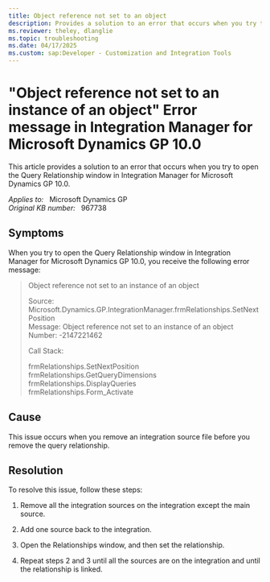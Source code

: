 ```yaml
---
title: Object reference not set to an object
description: Provides a solution to an error that occurs when you try to open the Query Relationship window in Integration Manager for Microsoft Dynamics GP 10.0.
ms.reviewer: theley, dlanglie
ms.topic: troubleshooting
ms.date: 04/17/2025
ms.custom: sap:Developer - Customization and Integration Tools
---
```

# "Object reference not set to an instance of an object" Error message in Integration Manager for Microsoft Dynamics GP 10.0

This article provides a solution to an error that occurs when you try to open the Query Relationship window in Integration Manager for Microsoft Dynamics GP 10.0.

_Applies to:_ &nbsp; Microsoft Dynamics GP  
_Original KB number:_ &nbsp; 967738

## Symptoms

When you try to open the Query Relationship window in Integration Manager for Microsoft Dynamics GP 10.0, you receive the following error message:

> Object reference not set to an instance of an object
>
> Source: Microsoft.Dynamics.GP.IntegrationManager.frmRelationships.SetNextPosition  
> Message: Object reference not set to an instance of an object  
> Number: -2147221462
>
> Call Stack:
>
> frmRelationships.SetNextPosition  
frmRelationships.GetQueryDimensions  
frmRelationships.DisplayQueries  
frmRelationships.Form_Activate

## Cause

This issue occurs when you remove an integration source file before you remove the query relationship.

## Resolution

To resolve this issue, follow these steps:

1. Remove all the integration sources on the integration except the main source.

2. Add one source back to the integration.

3. Open the Relationships window, and then set the relationship.

4. Repeat steps 2 and 3 until all the sources are on the integration and until the relationship is linked.
